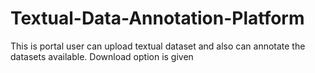 # Textual-Data-Annotation-Platform
This is portal user can upload textual dataset and also can annotate the datasets available. Download option is given 
